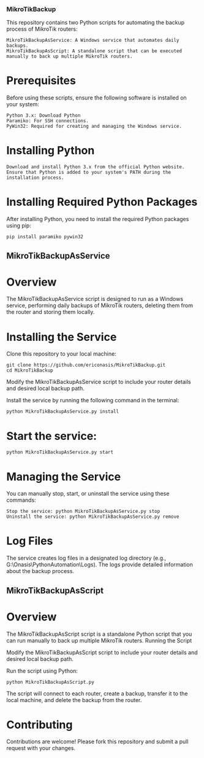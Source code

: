 ### MikroTikBackup

This repository contains two Python scripts for automating the backup process of MikroTik routers:

    MikroTikBackupAsService: A Windows service that automates daily backups.
    MikroTikBackupAsScript: A standalone script that can be executed manually to back up multiple MikroTik routers.

# Prerequisites

Before using these scripts, ensure the following software is installed on your system:

    Python 3.x: Download Python
    Paramiko: For SSH connections.
    PyWin32: Required for creating and managing the Windows service.

# Installing Python

    Download and install Python 3.x from the official Python website.
    Ensure that Python is added to your system's PATH during the installation process.

# Installing Required Python Packages

After installing Python, you need to install the required Python packages using pip:

    pip install paramiko pywin32

## MikroTikBackupAsService

# Overview

The MikroTikBackupAsService script is designed to run as a Windows service, performing daily backups of MikroTik routers, deleting them from the router and storing them locally.

# Installing the Service

Clone this repository to your local machine:


    git clone https://github.com/ericonasis/MikroTikBackup.git
    cd MikroTikBackup

Modify the MikroTikBackupAsService script to include your router details and desired local backup path.

Install the service by running the following command in the terminal:


    python MikroTikBackupAsService.py install

# Start the service:

    python MikroTikBackupAsService.py start

# Managing the Service

You can manually stop, start, or uninstall the service using these commands:

    Stop the service: python MikroTikBackupAsService.py stop
    Uninstall the service: python MikroTikBackupAsService.py remove

# Log Files

The service creates log files in a designated log directory (e.g., G:\Onasis\PythonAutomation\Logs). The logs provide detailed information about the backup process.


## MikroTikBackupAsScript

# Overview
The MikroTikBackupAsScript script is a standalone Python script that you can run manually to back up multiple MikroTik routers.
Running the Script

Modify the MikroTikBackupAsScript script to include your router details and desired local backup path.

Run the script using Python:

    python MikroTikBackupAsScript.py

The script will connect to each router, create a backup, transfer it to the local machine, and delete the backup from the router.

# Contributing

Contributions are welcome! Please fork this repository and submit a pull request with your changes.